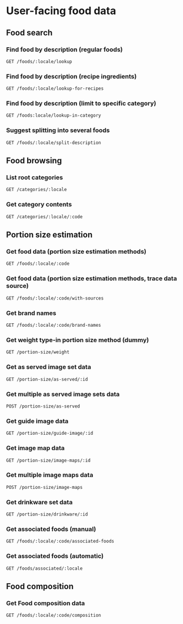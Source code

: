 # User-facing food data

## Food search

### Find food by description (regular foods)

```
GET /foods/:locale/lookup
```

### Find food by description (recipe ingredients)

```
GET /foods/:locale/lookup-for-recipes
```

### Find food by description (limit to specific category)

```
GET /foods:locale/lookup-in-category
```

### Suggest splitting into several foods

```
GET /foods/:locale/split-description
```

## Food browsing

### List root categories

```
GET /categories/:locale
```

### Get category contents

```
GET /categories/:locale/:code
```

## Portion size estimation

### Get food data (portion size estimation methods)

```
GET /foods/:locale/:code
```

### Get food data (portion size estimation methods, trace data source)

```
GET /foods/:locale/:code/with-sources
```

### Get brand names

```
GET /foods/:locale/:code/brand-names
```

### Get weight type-in portion size method (dummy)

```
GET /portion-size/weight
```

### Get as served image set data

```
GET /portion-size/as-served/:id
```

### Get multiple as served image sets data

```
POST /portion-size/as-served
```

### Get guide image data

```
GET /portion-size/guide-image/:id
```

### Get image map data

```
GET /portion-size/image-maps/:id
```

### Get multiple image maps data

```
POST /portion-size/image-maps
```

### Get drinkware set data

```
GET /portion-size/drinkware/:id
```

### Get associated foods (manual)

```
GET /foods/:locale/:code/associated-foods
```

### Get associated foods (automatic)

```
GET /foods/associated/:locale
```

## Food composition

### Get Food composition data

```
GET /foods/:locale/:code/composition
```
